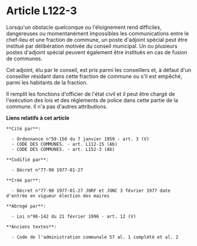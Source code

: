 # Article L122-3

Lorsqu'un obstacle quelconque ou l'éloignement rend difficiles, dangereuses ou momentanément impossibles les communications
entre le chef-lieu et une fraction de commune, un poste d'adjoint spécial peut être institué par délibération motivée du
conseil municipal. Un ou plusieurs postes d'adjoint spécial peuvent également être institués en cas de fusion de communes. 

Cet adjoint, élu par le conseil, est pris parmi les conseillers et, à défaut d'un conseiller résidant dans cette fraction de
commune ou s'il est empêché, parmi les habitants de la fraction.

Il remplit les fonctions d'officier de l'état civil et il peut être chargé de l'exécution des lois et des règlements de
police dans cette partie de la commune. Il n'a pas d'autres attributions.

**Liens relatifs à cet article**

	**Cité par**:

	  - Ordonnance n°59-150 du 7 janvier 1959 - art. 3 (V)
	  - CODE DES COMMUNES. - art. L112-15 (Ab)
	  - CODE DES COMMUNES. - art. L152-3 (Ab)

	**Codifié par**:

	  - Décret n°77-90 1977-01-27

	**Créé par**:

	  - Décret n°77-90 1977-01-27 JORF et JONC 3 février 1977 date d'entrée en vigueur élection des maires

	**Abrogé par**:

	  - Loi n°96-142 du 21 février 1996 - art. 12 (V)

	**Anciens textes**:

	  - Code de l'administration communale 57 al. 1 complété et al. 2
